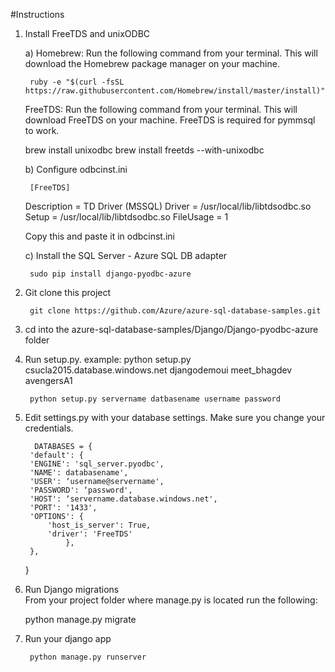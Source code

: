#Instructions



1. Install FreeTDS and unixODBC

	a) Homebrew: Run the following command from your terminal. This will download the Homebrew package manager on your machine.

        ruby -e "$(curl -fsSL https://raw.githubusercontent.com/Homebrew/install/master/install)"

	FreeTDS: Run the following command from your terminal. This will download FreeTDS on your 	machine. FreeTDS is required for pymmsql to work.

	brew install unixodbc
	brew install freetds --with-unixodbc        
	
	b) Configure odbcinst.ini

        [FreeTDS]
	Description = TD Driver (MSSQL)
	Driver = /usr/local/lib/libtdsodbc.so
	Setup = /usr/local/lib/libtdsodbc.so
	FileUsage = 1
	
	Copy this and paste it in odbcinst.ini

	c) Install the SQL Server - Azure SQL DB adapter

        sudo pip install django-pyodbc-azure


2. Git clone this project


        git clone https://github.com/Azure/azure-sql-database-samples.git


3. cd into the azure-sql-database-samples/Django/Django-pyodbc-azure folder


4. Run setup.py. example: python setup.py csucla2015.database.windows.net djangodemoui meet_bhagdev avengersA1


        python setup.py servername datbasename username password
        
        
   
5. Edit settings.py with your database settings. Make sure you change your credentials.
        
        
         DATABASES = {
    	'default': {
        'ENGINE': 'sql_server.pyodbc',
        'NAME': databasename',
        'USER': ‘username@servername',
        'PASSWORD': ‘password',
        'HOST': ‘servername.database.windows.net',
        'PORT': '1433',
        'OPTIONS': {
            'host_is_server': True,
            'driver': 'FreeTDS'
        	    },
		},
	}



6. Run Django migrations
<br>From your project folder where manage.py is located run the following:

	python manage.py migrate

7. Run your django app

        python manage.py runserver



	


